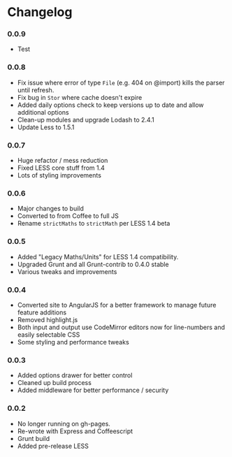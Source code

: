 # Changelog

### 0.0.9
  - Test

### 0.0.8
  - Fix issue where error of type `File` (e.g. 404 on @import) kills the parser until refresh.
  - Fix bug in `Stor` where cache doesn't expire
  - Added daily options check to keep versions up to date and allow additional options
  - Clean-up modules and upgrade Lodash to 2.4.1
  - Update Less to 1.5.1

### 0.0.7
  - Huge refactor / mess reduction
  - Fixed LESS core stuff from 1.4
  - Lots of styling improvements

### 0.0.6
  - Major changes to build
  - Converted to from Coffee to full JS
  - Rename `strictMaths` to `strictMath` per LESS 1.4 beta

### 0.0.5
  - Added "Legacy Maths/Units" for LESS 1.4 compatibility.
  - Upgraded Grunt and all Grunt-contrib to 0.4.0 stable
  - Various tweaks and improvements

### 0.0.4
  - Converted site to AngularJS for a better framework to manage future feature additions
  - Removed highlight.js
  - Both input and output use CodeMirror editors now for line-numbers and easily selectable CSS
  - Some styling and performance tweaks

### 0.0.3
  - Added options drawer for better control
  - Cleaned up build process
  - Added middleware for better performance / security

### 0.0.2
  - No longer running on gh-pages.
  - Re-wrote with Express and Coffeescript
  - Grunt build
  - Added pre-release LESS
